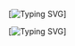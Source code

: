 [![Typing SVG](https://readme-typing-svg.herokuapp.com/?color=FFFFFFFF&size=35&center=true&vCenter=true&width=1000&lines=Olá,+meu+nome+é+esquilo+png.;+Atualmente+sou+estudande+do+IFPR;)]

[![Typing SVG](https://readme-typing-svg.demolab.com?font=Fira+Code&duration=400&pause=50&color=B3B3B3&multiline=true&repeat=false&width=1340&height=680&lines=-+Loading%2C+please+wait...;+;%5B+++2.20160524%5D+sd+0%3A0%3A0%3A0%3A0ddbu22+%5BDed%5D+Assuming+drive+cache%3A+write+through;Valid+path+for+Logical+Volume.;+;%2Fubl%2Fplayer%3A+clean%2C+1704684%2F10121989+Files%2C+3813438%2F7532544+blocks;Started%3A+++++Attempting+to+mount+Dedware+fuse+mount.;See+%22systemctl+status%3A+%22runDedware%5C%5Cfuse.mount%22%22+for+details.;+;%5B+++0.000000%5D+init_memory_mapping%3A+%5Bmem+0x00100000-0xdefa4fff%5D%5D;%5B+++1.169734%5D+%5Bmem+0x00100000-0x001fffff%5D;%5B+++0.310006%5D+NetLabel%3A+protocols+%3D+UNLABELED+DEDSec0v4;+;Freeing+initrd+memory%3A+18780K+(ffff880035b42000+-+ffff880036d99000);PCI-DMA%3A+Using+software+bounce+buffering+for+IO+(SFDed);+;status%3A+OK+EXT4-fs+(sda1)%3A+orphan+cleanup+on+readonly+fs;status%3A+OK+EXT4-fs+(sda1)%3A+recovery+complete;status%3A+OK+EXT4-fs+(sda1)%3A+mounted+filesystem+with+ordered+data+mode.;status%3A+OK+found+BLUME+MP-table+mapped+at+%5Bmem+0x10121989-0x000f9bff%5D;+;Scanning+1+areas+for+low+memory+corruption;Monitoring+of+Blume+mirrors...+ng+dmeventd+or+progress+polling.;init_memory_mapping%3A+%5Bmem+0x00000000-0x000ACK%5D;+;Mounted+device+Dedware+dedsec00+login%3A;-+-+-+-+-+-+-+-+-+-+-+-+-+-+-+-+-+-+-+-+-+-+-+-+-+-+-+-+-+-+-)]

